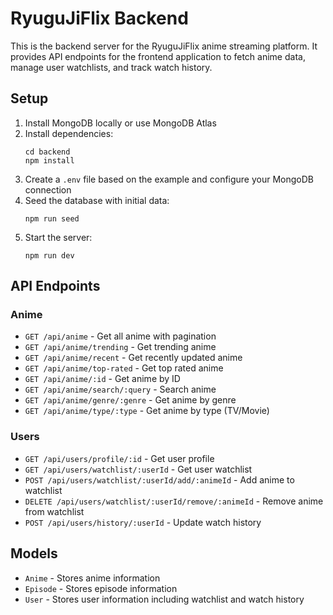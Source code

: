 
# RyuguJiFlix Backend

This is the backend server for the RyuguJiFlix anime streaming platform. It provides API endpoints for the frontend application to fetch anime data, manage user watchlists, and track watch history.

## Setup

1. Install MongoDB locally or use MongoDB Atlas
2. Install dependencies:
   ```
   cd backend
   npm install
   ```
3. Create a `.env` file based on the example and configure your MongoDB connection
4. Seed the database with initial data:
   ```
   npm run seed
   ```
5. Start the server:
   ```
   npm run dev
   ```

## API Endpoints

### Anime

- `GET /api/anime` - Get all anime with pagination
- `GET /api/anime/trending` - Get trending anime
- `GET /api/anime/recent` - Get recently updated anime
- `GET /api/anime/top-rated` - Get top rated anime
- `GET /api/anime/:id` - Get anime by ID
- `GET /api/anime/search/:query` - Search anime
- `GET /api/anime/genre/:genre` - Get anime by genre
- `GET /api/anime/type/:type` - Get anime by type (TV/Movie)

### Users

- `GET /api/users/profile/:id` - Get user profile
- `GET /api/users/watchlist/:userId` - Get user watchlist
- `POST /api/users/watchlist/:userId/add/:animeId` - Add anime to watchlist
- `DELETE /api/users/watchlist/:userId/remove/:animeId` - Remove anime from watchlist
- `POST /api/users/history/:userId` - Update watch history

## Models

- `Anime` - Stores anime information
- `Episode` - Stores episode information
- `User` - Stores user information including watchlist and watch history
